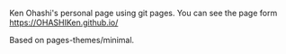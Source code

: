 Ken Ohashi's personal page using git pages.
You can see the page form https://OHASHIKen.github.io/

Based on pages-themes/minimal. 